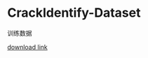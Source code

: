 # CrackIdentify-Dataset
训练数据

[download link](https://github.com/pinball4856k1/CrackIdentify-Dataset/releases/download/mbj/CrackIdentify-Dataset.zip)

